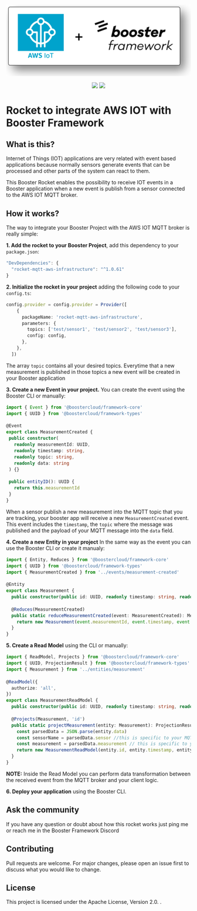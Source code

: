 <p align="center">
  <img src="./images/logos.png">
  <p align="center">
  <img src="https://img.shields.io/npm/v/rocket-mqtt-aws-infrastructure?color=blue&style=flat">  
  <img src="https://img.shields.io/npm/l/rocket-mqtt-aws-infrastructure?registry_uri=https%3A%2F%2Fregistry.npmjs.com">
  </p>
</p>
 
# Rocket to integrate AWS IOT with Booster Framework
## What is this?
Internet of Things (IOT) applications are very related with event based applications because normally sensors generate events that can be processed and other parts of the system can react to them. 

This Booster Rocket enables the possibility to receive IOT events in a Booster application when a new event is publish from a sensor connected to the AWS IOT MQTT broker.

## How it works?
The way to integrate your Booster Project with the AWS IOT MQTT broker is really simple:

**1. Add the rocket to your Booster Project**, add this dependency to your `package.json`:
```typescript
"DevDependencies": {
  "rocket-mqtt-aws-infrastructure": "^1.0.61"
}
```

**2. Initialize the rocket in your project** adding the following code to your `config.ts`:
```typescript
config.provider = config.provider = Provider([
    {
      packageName: 'rocket-mqtt-aws-infrastructure',
      parameters: {
        topics: ['test/sensor1', 'test/sensor2', 'test/sensor3'],
        config: config,
      },
    },
  ])
```
The array `topic` contains all your desired topics. Everytime that a new measurement is published in those topics a new event will be created in your Booster application

 **3. Create a new Event in your project.** You can create the event using the Booster CLI or manually:
 ```typescript
 import { Event } from '@boostercloud/framework-core'
import { UUID } from '@boostercloud/framework-types'

@Event
export class MeasurementCreated {
  public constructor(
    readonly measurementId: UUID,
    readonly timestamp: string,
    readonly topic: string,
    readonly data: string
  ) {}

  public entityID(): UUID {
    return this.measurementId
  }
}
```
When a sensor publish a new measurement into the MQTT topic that you are tracking, your booster app will receive a new `MeasurementCreated` event. This event includes the `timestamp`, the `topic` where the message was published and the payload of your MQTT message into the `data` field.

**4. Create a new Entity in your project** In the same way as the event you can use the Booster CLI or create it manualy:
```typescript
import { Entity, Reduces } from '@boostercloud/framework-core'
import { UUID } from '@boostercloud/framework-types'
import { MeasurementCreated } from '../events/measurement-created'

@Entity
export class Measurement {
  public constructor(public id: UUID, readonly timestamp: string, readonly topic: string, readonly data: string) {}

  @Reduces(MeasurementCreated)
  public static reduceMeasurementCreated(event: MeasurementCreated): Measurement {
    return new Measurement(event.measurementId, event.timestamp, event.topic, event.data)
  }
}
```

**5. Create a Read Model** using the CLI or manually:
```typescript
import { ReadModel, Projects } from '@boostercloud/framework-core'
import { UUID, ProjectionResult } from '@boostercloud/framework-types'
import { Measurement } from '../entities/measurement'

@ReadModel({
  authorize: 'all',
})
export class MeasurementReadModel {
  public constructor(public id: UUID, readonly timestamp: string, readonly topic: string, readonly sensor: string, readonly measurement: number) {}

  @Projects(Measurement, 'id')
  public static projectMeasurement(entity: Measurement): ProjectionResult<MeasurementReadModel> {
    const parsedData = JSON.parse(entity.data)
    const sensorName = parsedData.sensor //this is specific to your MQTT received Data
    const measurement = parsedData.measurement // this is specific to your MQTT received Data
    return new MeasurementReadModel(entity.id, entity.timestamp, entity.topic, sensorName, measurement)
  }
}
```
**NOTE:** Inside the Read Model you can perform data transformation between the received event from the MQTT broker and your client logic.

**6. Deploy your application** using the Booster CLI.

## Ask the community
If you have any question or doubt about how this rocket works just ping me or reach me in the Booster Framework Discord

## Contributing
Pull requests are welcome. For major changes, please open an issue first to discuss what you would like to change.

## License
This project is licensed under the Apache License, Version 2.0. .